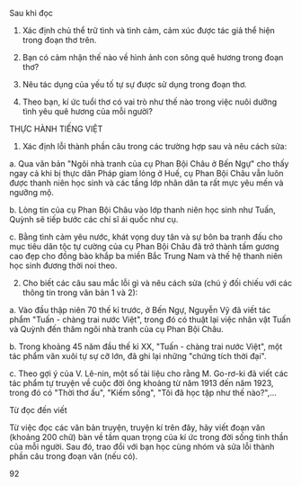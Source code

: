 Sau khi đọc

1. Xác định chủ thể trữ tình và tình cảm, cảm xúc được tác giả thể hiện trong đoạn thơ trên.

2. Bạn có cảm nhận thế nào về hình ảnh con sông quê hương trong đoạn thơ?

3. Nêu tác dụng của yếu tố tự sự được sử dụng trong đoạn thơ.

4. Theo bạn, kí ức tuổi thơ có vai trò như thế nào trong việc nuôi dưỡng tình yêu quê hương của mỗi người?

THỰC HÀNH TIẾNG VIỆT

1. Xác định lỗi thành phần câu trong các trường hợp sau và nêu cách sửa:

a. Qua văn bản "Ngôi nhà tranh của cụ Phan Bội Châu ở Bến Ngự" cho thấy ngay cả khi bị thực dân Pháp giam lỏng ở Huế, cụ Phan Bội Châu vẫn luôn được thanh niên học sinh và các tầng lớp nhân dân ta rất mực yêu mến và ngưỡng mộ.

b. Lòng tin của cụ Phan Bội Châu vào lớp thanh niên học sinh như Tuấn, Quỳnh sẽ tiếp bước các chí sĩ ái quốc như cụ.

c. Bằng tình cảm yêu nước, khát vọng duy tân và sự bôn ba tranh đấu cho mục tiêu dân tộc tự cường của cụ Phan Bội Châu đã trở thành tấm gương cao đẹp cho đồng bào khắp ba miền Bắc Trung Nam và thế hệ thanh niên học sinh đương thời noi theo.

2. Cho biết các câu sau mắc lỗi gì và nêu cách sửa (chú ý đối chiếu với các thông tin trong văn bản 1 và 2):

a. Vào đầu thập niên 70 thế kỉ trước, ở Bến Ngự, Nguyễn Vỹ đã viết tác phẩm "Tuấn - chàng trai nước Việt", trong đó có thuật lại việc nhân vật Tuấn và Quỳnh đến thăm ngôi nhà tranh của cụ Phan Bội Châu.

b. Trong khoảng 45 năm đầu thế kỉ XX, "Tuấn - chàng trai nước Việt", một tác phẩm văn xuôi tự sự cỡ lớn, đã ghi lại những "chứng tích thời đại".

c. Theo gợi ý của V. Lê-nin, một số tài liệu cho rằng M. Go-rơ-ki đã viết các tác phẩm tự truyện về cuộc đời ông khoảng từ năm 1913 đến năm 1923, trong đó có "Thời thơ ấu", "Kiếm sống", "Tôi đã học tập như thế nào?",...

Từ đọc đến viết

Từ việc đọc các văn bản truyện, truyện kí trên đây, hãy viết đoạn văn (khoảng 200 chữ) bàn về tầm quan trọng của kí ức trong đời sống tinh thần của mỗi người. Sau đó, trao đổi với bạn học cùng nhóm và sửa lỗi thành phần câu trong đoạn văn (nếu có).

92